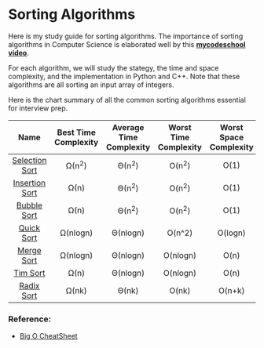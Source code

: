 # Sorting Algorithms 
Here is my study guide for sorting algorithms. The importance of sorting algorithms in Computer Science is elaborated well by this [**mycodeschool video**](https://www.youtube.com/watch?v=pkkFqlG0Hds&list=PL2_aWCzGMAwKedT2KfDMB9YA5DgASZb3U&index=1).  

For each algorithm, we will study the stategy, the time and space complexity, and the implementation in Python and C++. Note that these algorithms are all sorting an input array of integers.

Here is the chart summary of all the common sorting algorithms  essential for interview prep.

| Name           | Best Time Complexity | Average Time Complexity  | Worst Time Complexity | Worst Space Complexity |
|:----------------:|:----------------------:|:--------------------------:|:-----------------------:|:------------------------:|
| [Selection Sort](Selection-Sort/SelectionSort.md) | Ω(n<sup>2</sup>)   | Θ(n<sup>2</sup>)   | O(n<sup>2</sup>)   | O(1)                   |
| [Insertion Sort](Insertion-Sort/InsertionSort.md) | Ω(n)   | Θ(n<sup>2</sup>)   | O(n<sup>2</sup>)   | O(1)                   |
| [Bubble Sort](Bubble-Sort/BubbleSort.md)    | Ω(n)               | Θ(n<sup>2</sup>)   | O(n<sup>2</sup>)   | O(1)                   |
| [Quick Sort](Quick-Sort/QuickSort.md)      | Ω(nlogn)           | Θ(nlogn)           | O(n^2)             | O(logn)                |
| [Merge Sort](Merge-Sort/MergeSort.md)      | Ω(nlogn)           | Θ(nlogn)           | O(nlogn)           | O(n)                   |
| [Tim Sort](Tim-Sort/TimSort.md)        | Ω(n)               | Θ(nlogn)           | O(nlogn)           | O(n)                   |
| [Radix Sort](Radix-Sort/RadixSort.md)     | Ω(nk)              | Θ(nk)              | O(nk)              | O(n+k)                 |


### Reference: 
* [Big O CheatSheet](https://www.bigocheatsheet.com/)